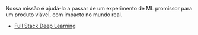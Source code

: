 
Nossa missão é ajudá-lo a passar de um experimento de ML promissor para um produto viável, com impacto no mundo real.


- [Full Stack Deep Learning](https://fullstackdeeplearning.com/)